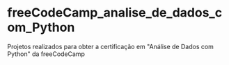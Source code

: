 # freeCodeCamp_analise_de_dados_com_Python
Projetos realizados para obter a certificação em "Análise de Dados com Python" da freeCodeCamp
